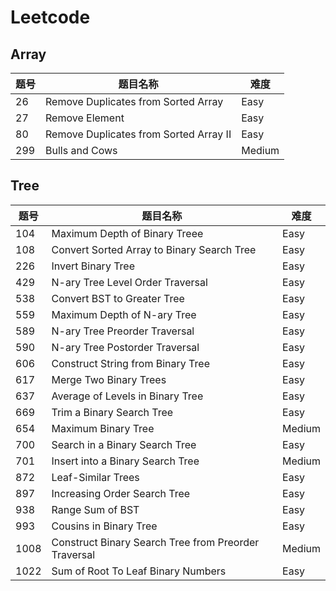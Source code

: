 # Leetcode

## Array

| 题号 |                题目名称                |  难度  |
| ---- | -------------------------------------- | ------ |
| 26   | Remove Duplicates from Sorted Array    | Easy   |
| 27   | Remove Element                         | Easy   |
| 80   | Remove Duplicates from Sorted Array II | Easy   |
| 299  | Bulls and Cows                         | Medium |

## Tree

| 题号 |                       题目名称                       |  难度  |
| ---- | ---------------------------------------------------- | ------ |
| 104  | Maximum Depth of Binary Treee                        | Easy   |
| 108  | Convert Sorted Array to Binary Search Tree           | Easy   |
| 226  | Invert Binary Tree                                   | Easy   |
| 429  | N-ary Tree Level Order Traversal                     | Easy   |
| 538  | Convert BST to Greater Tree                          | Easy   |
| 559  | Maximum Depth of N-ary Tree                          | Easy   |
| 589  | N-ary Tree Preorder Traversal                        | Easy   |
| 590  | N-ary Tree Postorder Traversal                       | Easy   |
| 606  | Construct String from Binary Tree                    | Easy   |
| 617  | Merge Two Binary Trees                               | Easy   |
| 637  | Average of Levels in Binary Tree                     | Easy   |
| 669  | Trim a Binary Search Tree                            | Easy   |
| 654  | Maximum Binary Tree                                  | Medium |
| 700  | Search in a Binary Search Tree                       | Easy   |
| 701  | Insert into a Binary Search Tree                     | Medium |
| 872  | Leaf-Similar Trees                                   | Easy   |
| 897  | Increasing Order Search Tree                         | Easy   |
| 938  | Range Sum of BST                                     | Easy   |
| 993  | Cousins in Binary Tree                               | Easy   |
| 1008 | Construct Binary Search Tree from Preorder Traversal | Medium |
| 1022 | Sum of Root To Leaf Binary Numbers                   | Easy   |